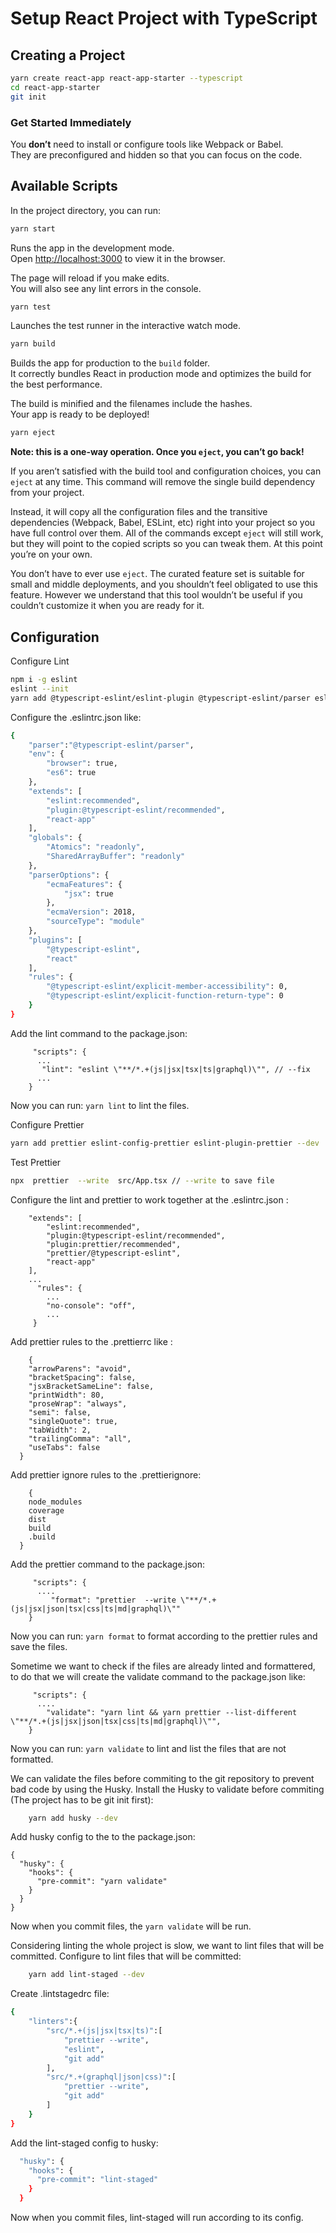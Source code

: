# Setup React Project with TypeScript

## Creating a Project

```sh
yarn create react-app react-app-starter --typescript
cd react-app-starter
git init
```
### Get Started Immediately

You **don’t** need to install or configure tools like Webpack or Babel.<br>
They are preconfigured and hidden so that you can focus on the code.

## Available Scripts

In the project directory, you can run:

```sh
yarn start
```

Runs the app in the development mode.<br>
Open [http://localhost:3000](http://localhost:3000) to view it in the browser.

The page will reload if you make edits.<br>
You will also see any lint errors in the console.

```sh
yarn test
```

Launches the test runner in the interactive watch mode.<br>

```sh
yarn build
```

Builds the app for production to the `build` folder.<br>
It correctly bundles React in production mode and optimizes the build for the best performance.

The build is minified and the filenames include the hashes.<br>
Your app is ready to be deployed!

```sh
yarn eject
```

**Note: this is a one-way operation. Once you `eject`, you can’t go back!**

If you aren’t satisfied with the build tool and configuration choices, you can `eject` at any time. This command will remove the single build dependency from your project.

Instead, it will copy all the configuration files and the transitive dependencies (Webpack, Babel, ESLint, etc) right into your project so you have full control over them. All of the commands except `eject` will still work, but they will point to the copied scripts so you can tweak them. At this point you’re on your own.

You don’t have to ever use `eject`. The curated feature set is suitable for small and middle deployments, and you shouldn’t feel obligated to use this feature. However we understand that this tool wouldn’t be useful if you couldn’t customize it when you are ready for it.

## Configuration 

Configure Lint

```sh
npm i -g eslint
eslint --init
yarn add @typescript-eslint/eslint-plugin @typescript-eslint/parser eslint-config-react-app --dev
```
Configure the .eslintrc.json like:

```sh
{
    "parser":"@typescript-eslint/parser",
    "env": {
        "browser": true,
        "es6": true
    },
    "extends": [
        "eslint:recommended",
        "plugin:@typescript-eslint/recommended",
        "react-app"
    ],
    "globals": {
        "Atomics": "readonly",
        "SharedArrayBuffer": "readonly"
    },
    "parserOptions": {
        "ecmaFeatures": {
            "jsx": true
        },
        "ecmaVersion": 2018,
        "sourceType": "module"
    },
    "plugins": [
        "@typescript-eslint",
        "react"
    ],
    "rules": {
        "@typescript-eslint/explicit-member-accessibility": 0,
        "@typescript-eslint/explicit-function-return-type": 0
    }
}
```

Add the lint command to the package.json:

```
     "scripts": {
      ...
       "lint": "eslint \"**/*.+(js|jsx|tsx|ts|graphql)\"", // --fix
      ...
    }
```

Now you can run: ```yarn lint``` to lint the files.

Configure Prettier

```sh
yarn add prettier eslint-config-prettier eslint-plugin-prettier --dev
```

Test Prettier

```sh
npx  prettier  --write  src/App.tsx // --write to save file
```

Configure the lint and prettier to work together at the .eslintrc.json :

```
    "extends": [
        "eslint:recommended",
        "plugin:@typescript-eslint/recommended",
        "plugin:prettier/recommended",
        "prettier/@typescript-eslint",
        "react-app"
    ],
    ...
      "rules": {
        ...
        "no-console": "off",
        ...
     }
```

Add prettier rules to the .prettierrc like :

```
    {
    "arrowParens": "avoid",
    "bracketSpacing": false,
    "jsxBracketSameLine": false,
    "printWidth": 80,
    "proseWrap": "always",
    "semi": false,
    "singleQuote": true,
    "tabWidth": 2,
    "trailingComma": "all",
    "useTabs": false
  }
```
Add prettier ignore rules to the .prettierignore:

```
    {
    node_modules
    coverage
    dist
    build
    .build
  }
```

Add the prettier command to the package.json:

```
     "scripts": {
      ....
         "format": "prettier  --write \"**/*.+(js|jsx|json|tsx|css|ts|md|graphql)\""
    }
```

Now you can run: ```yarn format``` to format according to the prettier rules and save the files.

Sometime we want to check if the files are already linted and formattered, to do that we will create the validate command to the package.json like:

```
     "scripts": {
      ....
        "validate": "yarn lint && yarn prettier --list-different \"**/*.+(js|jsx|json|tsx|css|ts|md|graphql)\"",
    }
```
Now you can run: ```yarn validate``` to lint and list the files that are not formatted.

We can validate the files before commiting to the git repository to prevent bad code by using the Husky.
Install the Husky to validate before commiting (The project has to be git init first):

```sh
    yarn add husky --dev
```

Add husky config to the to the package.json:
```
{
  "husky": {
    "hooks": {
      "pre-commit": "yarn validate"
    }
  }
}
```
Now when you commit files, the ```yarn validate``` will be run.

Considering linting the whole project is slow, we want to lint files that will be committed.
Configure to lint files that will be committed:

```sh
    yarn add lint-staged --dev
```

Create .lintstagedrc file:

```sh
{
    "linters":{
        "src/*.+(js|jsx|tsx|ts)":[
            "prettier --write",
            "eslint",
            "git add"
        ],
        "src/*.+(graphql|json|css)":[
            "prettier --write",
            "git add"
        ]
    }
}
```

Add the lint-staged config to husky:
```sh
  "husky": {
    "hooks": {
      "pre-commit": "lint-staged"
    }
  }
  ```

Now when you commit files, lint-staged  will run according to its config.